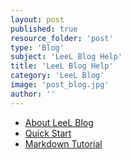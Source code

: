 ```yaml
---
layout: post
published: true
resource_folder: 'post'
type: 'Blog'
subject: 'LeeL Blog Help'
title: 'LeeL Blog Help'
category: 'LeeL Blog'
image: 'post_blog.jpg'
author: ''
---
```






* [About LeeL Blog](http://leel-systems.github.io/LeeL-Blog/About_LeeL_Blog/)
* [Quick Start](http://leel-systems.github.io/LeeL-Blog/LeeL_Blog_-_Quick_Start/)
* [Markdown Tutorial](http://leel-systems.github.io/LeeL-Blog/Markdown_Tutorial/)











